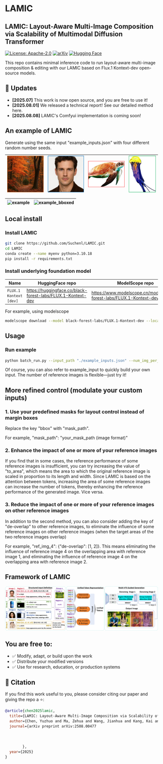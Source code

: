 # LAMIC
## LAMIC: Layout-Aware Multi-Image Composition via Scalability of Multimodal Diffusion Transformer

[![License: Apache-2.0](https://img.shields.io/badge/License-Apache%202.0-blue.svg)](LICENSE)
[![arXiv](https://img.shields.io/badge/arXiv-2508.00477-b31b1b.svg)](https://arxiv.org/abs/2508.00477)
[![Hugging Face](https://img.shields.io/badge/Hugging%20Face-2508.00477-orange)](https://huggingface.co/papers/2508.00477)

This repo contains minimal inference code to run layout-aware multi-image composition & editing with our LAMIC based on Flux.1 Kontext-dev open-source models.


## 🚀 Updates
- **[2025.07]** This work is now open source, and you are free to use it!
- **[2025.08.01]** We released a technical report! See our detailed method here.
- **[2025.08.08]** LAMIC's Comfyui implementation is coming soon!

## An example of LAMIC 

Generate using the same input "example_inputs.json" with four different random number seeds. 

| ![example_forest](assets/example_forest_withedge.jpg) | ![example_man](assets/example_man_withedge.jpg) | ![example_sea_turtle](assets/example_sea_turtle_withedge.jpg) | ![example_sea_turtle](assets/example_jellyfish_withedge.jpg) |
|--------------------------------|--------------------------------|--------------------------------|--------------------------------|

| ![example](assets/example.png) | ![example_bboxed](assets/example_bboxed.png) |
|--------------------------------|----------------------------------------------|

## Local install
### Install LAMIC
```bash
git clone https://github.com/Suchenl/LAMIC.git
cd LAMIC
conda create --name myenv python=3.10.18
pip install -r requirements.txt
```
### Install underlying foundation model

| Name                        | HuggingFace repo                                               | ModelScope repo                                                       |
| --------------------------- | -------------------------------------------------------------- | --------------------------------------------------------------------- |
| `FLUX.1 Kontext [dev]`      | https://huggingface.co/black-forest-labs/FLUX.1-Kontext-dev    | https://www.modelscope.cn/models/black-forest-labs/FLUX.1-Kontext-dev |

For example, using modelscope
```bash
modelscope download --model black-forest-labs/FLUX.1-Kontext-dev --local_dir ./your_dir
```

## Usage
### Run example
```bash
python batch_run.py --input_path "./example_inputs.json" --num_img_per_sample 4 --concat_per_sample True --flux_kontext_transformer_path "your_local_kontext_transformer_path" --flux_path "your_local_flux_path (flux or flux kontext, both are acceptable)"
```
Of course, you can also refer to example_input to quickly build your own input. The number of reference images is flexible—just try it!

## More refined control (modulate your custom inputs)
### 1. Use your predefined masks for layout control instead of margin boxes
Replace the key "bbox" with "mask_path". 

For example, "mask_path": "your_mask_path (image format)"

### 2. Enhance the impact of one or more of your reference images
If you find that in some cases, the reference performance of some reference images is insufficient, you can try increasing the value of "to_area", which means the area to which the original reference image is scaled in proportion to its length and width. Since LAMIC is based on the attention between tokens, increasing the area of some reference images can increase the number of tokens, thereby enhancing the reference performance of the generated image. Vice versa.

### 3. Reduce the impact of one or more of your reference images on other reference images
In addition to the second method, you can also consider adding the key of "de-overlap" to other reference images, to eliminate the influence of some reference images on other reference images (when the target areas of the two reference images overlap)

For example, "ref_img_4": {"de-overlap": [1, 2]}. This means eliminating the influence of reference image 4 on the overlapping area with reference image 1, and eliminating the influence of reference image 4 on the overlapping area with reference image 2.

## Framework of LAMIC
![framework](assets/framework.jpg)


## You are free to:
- ✅ Modify, adapt, or build upon the work  
- ✅ Distribute your modified versions  
- ✅ Use for research, education, or production systems  

## 📄 Citation
If you find this work useful to you, please consider citing our paper and giving the repo a ⭐:
```bibtex
@article{chen2025lamic,
  title={LAMIC: Layout-Aware Multi-Image Composition via Scalability of Multimodal Diffusion Transformer}, 
  author={Chen, Yuzhuo and Ma, Zehua and Wang, Jianhua and Kang, Kai and Yao, Shunyu and Zhang, Weiming},
  journal={arXiv preprint arXiv:2508.00477
        
        
        
        },
  year={2025}
}

